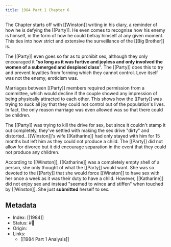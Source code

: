 ```yaml
---
title: 1984 Part 1 Chapter 6 
---
```


The Chapter starts off with [[Winston]] writing in his diary, a reminder of how he is defying the [[Party]]. He even comes to recognise how his enemy is himself, in the form of how he could betray himself at any given moment. This ties into how strict and extensive the surveillance of the [[Big Brother]] is. 

The [[Party]] even goes so far as to prohibit sex, although they only encouraged it "**so long as it was furtive and joyless and only involved the women of a submerged and despised class**". The [[Party]] does this to try and prevent loyalties from forming which they cannot control. Love itself was not the enemy, eroticism was.

Marriages between [[Party]] members required permission from a committee, which would decline if the couple showed any impression of being physically attracted to each other. This shows how the [[Party]] was trying to suck all joy that they could not control out of the population's lives. In fact, the only reason marriage was even allowed was so that there could be children.

The [[Party]] was trying to kill the drive for sex, but since it couldn't stamp it out completely, they've settled with making the sex drive "dirty" and distorted.. [[Winston]]'s wife [[Katharine]] had only stayed with him for 15 months but left him as they could not produce a child. The [[Party]] did not allow for divorce but it did encourage separation in the event that they could not produce any children.

According to [[Winston]], [[Katharine]] was a completely empty shell of a person, she only thought of what the [[Party]] would want. She was so devoted to the [[Party]] that she would force [[Winston]] to have sex with her once a week as it was their duty to have a child. However, [[Katharine]] did not enjoy sex and instead "seemed to wince and stiffen" when touched by [[Winston]]. She just **submitted** herself to sex.

## Metadata
- Index: [[1984]]
- Status: #🌲  
- Origin: 
- Links:
	- [[1984 Part 1 Analysis]]